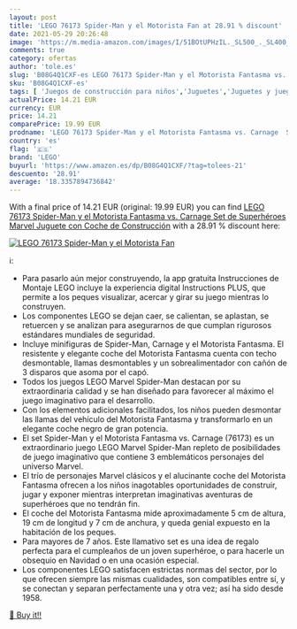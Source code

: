 ```yaml
---
layout: post
title: 'LEGO 76173 Spider-Man y el Motorista Fan at 28.91 % discount'
date: 2021-05-29 20:26:48
image: 'https://m.media-amazon.com/images/I/51BOtUPHzIL._SL500_._SL400_.jpg'
comments: true
category: ofertas
author: 'tole.es'
slug: 'B08G4Q1CXF-es LEGO 76173 Spider-Man y el Motorista Fantasma vs. Carnage...'
sku: 'B08G4Q1CXF-es'
tags: [ 'Juegos de construcción para niños','Juguetes','Juguetes y juegos','Sets de construcción','lego', ]
actualPrice: 14.21 EUR
currency: EUR
price: 14.21
comparePrice: 19.99 EUR
prodname: 'LEGO 76173 Spider-Man y el Motorista Fantasma vs. Carnage  Set de Superhéroes Marvel Juguete con Coche de Construcción'
country: 'es'
flag: '🇪🇸'
brand: 'LEGO'
buyurl: 'https://www.amazon.es/dp/B08G4Q1CXF/?tag=tolees-21'
descuento: '28.91'
average: '18.3357894736842'
---
```


With a final price of 14.21 EUR (original: 19.99 EUR) you can find [LEGO 76173 Spider-Man y el Motorista Fantasma vs. Carnage  Set de Superhéroes Marvel Juguete con Coche de Construcción](https://www.amazon.es/dp/B08G4Q1CXF/?tag=tolees-21) with a  28.91 % discount here:

[![LEGO 76173 Spider-Man y el Motorista Fan](https://m.media-amazon.com/images/I/51BOtUPHzIL._SL500_._SL400_.jpg)](https://www.amazon.es/dp/B08G4Q1CXF/?tag=tolees-21)

ℹ️:

- Para pasarlo aún mejor construyendo, la app gratuita Instrucciones de Montaje LEGO incluye la experiencia digital Instructions PLUS, que permite a los peques visualizar, acercar y girar su juego mientras lo construyen.
- Los componentes LEGO se dejan caer, se calientan, se aplastan, se retuercen y se analizan para asegurarnos de que cumplan rigurosos estándares mundiales de seguridad.
- Incluye minifiguras de Spider-Man, Carnage y el Motorista Fantasma. El resistente y elegante coche del Motorista Fantasma cuenta con techo desmontable, llamas desmontables y un sobrealimentador con cañón de 3 disparos que asoma por el capó.
- Todos los juegos LEGO Marvel Spider-Man destacan por su extraordinaria calidad y se han diseñado para favorecer al máximo el juego imaginativo para el desarrollo.
- Con los elementos adicionales facilitados, los niños pueden desmontar las llamas del vehículo del Motorista Fantasma y transformarlo en un elegante coche negro de gran potencia.
- El set Spider-Man y el Motorista Fantasma vs. Carnage (76173) es un extraordinario juego LEGO Marvel Spider-Man repleto de posibilidades de juego imaginativo que contiene 3 emblemáticos personajes del universo Marvel.
- El trío de personajes Marvel clásicos y el alucinante coche del Motorista Fantasma ofrecen a los niños inagotables oportunidades de construir, jugar y exponer mientras interpretan imaginativas aventuras de superhéroes que no tendrán fin.
- El coche del Motorista Fantasma mide aproximadamente 5 cm de altura, 19 cm de longitud y 7 cm de anchura, y queda genial expuesto en la habitación de los peques.
- Para mayores de 7 años. Este llamativo set es una idea de regalo perfecta para el cumpleaños de un joven superhéroe, o para hacerle un obsequio en Navidad o en una ocasión especial.
- Los componentes LEGO satisfacen estrictas normas del sector, por lo que ofrecen siempre las mismas cualidades, son compatibles entre sí, y se conectan y separan perfectamente una y otra vez; así ha sido desde 1958.

[🛒 Buy it!!](https://www.amazon.es/dp/B08G4Q1CXF/?tag=tolees-21)

